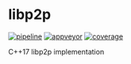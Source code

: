 # libp2p
[![pipeline](https://gitlab.com/matt1795/multiformats/badges/master/pipeline.svg)](https://gitlab.com/matt1795/multiformats/commits/master)
[![appveyor](https://ci.appveyor.com/api/projects/status/f3y4mnxcd2n99aml/branch/master?svg=true)](https://gitlab.com/matt1795/multiformats/commits/master)
[![coverage](https://gitlab.com/matt1795/multiformats/badges/master/coverage.svg)](https://gitlab.com/matt1795/multiformats/commits/master)

C++17 libp2p implementation
